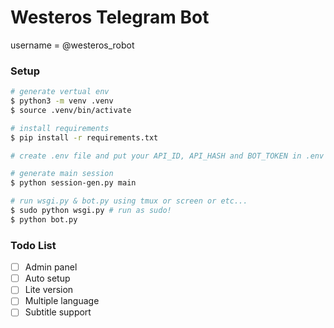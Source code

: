 # Westeros Telegram Bot
username = @westeros_robot

### Setup
```bash
# generate vertual env
$ python3 -m venv .venv
$ source .venv/bin/activate

# install requirements
$ pip install -r requirements.txt

# create .env file and put your API_ID, API_HASH and BOT_TOKEN in .env

# generate main session
$ python session-gen.py main

# run wsgi.py & bot.py using tmux or screen or etc...
$ sudo python wsgi.py # run as sudo!
$ python bot.py
```

### Todo List
- [ ] Admin panel
- [ ] Auto setup
- [ ] Lite version
- [ ] Multiple language
- [ ] Subtitle support

